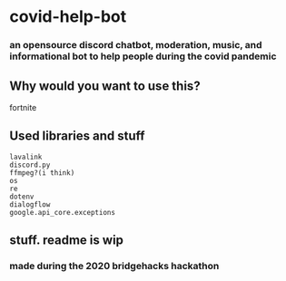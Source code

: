 # covid-help-bot
### an opensource discord chatbot, moderation, music, and informational bot to help people during the covid pandemic

## Why would you want to use this?
fortnite

## Used libraries and stuff

```
lavalink
discord.py
ffmpeg?(i think)
os
re
dotenv
dialogflow
google.api_core.exceptions
```

## stuff. readme is wip

### made during the 2020 bridgehacks hackathon
